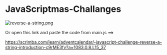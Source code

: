 # JavaScriptmas-Challanges

[![reverse-a-string.png](https://i.postimg.cc/sfhb1CN2/reverse-a-string.png)](https://postimg.cc/hhK236gF)

Or open this link and paste the code from main.js ==>

https://scrimba.com/learn/adventcalendar/-javascript-challenge-reverse-a-string-introduction-c9rME3fv?a=1083.0.8.L15_37


